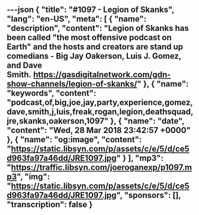 ---json
{
  "title": "#1097 - Legion of Skanks",
  "lang": "en-US",
  "meta": [
    {
      "name": "description",
      "content": "Legion of Skanks has been called \"the most offensive podcast on Earth\" and the hosts and creators are stand up comedians - Big Jay Oakerson, Luis J. Gomez, and Dave Smith. https://gasdigitalnetwork.com/gdn-show-channels/legion-of-skanks/"
    },
    {
      "name": "keywords",
      "content": "podcast,of,big,joe,jay,party,experience,gomez,dave,smith,j,luis,freak,rogan,legion,deathsquad,jre,skanks,oakerson,1097"
    },
    {
      "name": "date",
      "content": "Wed, 28 Mar 2018 23:42:57 +0000"
    },
    {
      "name": "og:image",
      "content": "https://static.libsyn.com/p/assets/c/e/5/d/ce5d963fa97a46dd/JRE1097.jpg"
    }
  ],
  "mp3": "https://traffic.libsyn.com/joeroganexp/p1097.mp3",
  "img": "https://static.libsyn.com/p/assets/c/e/5/d/ce5d963fa97a46dd/JRE1097.jpg",
  "sponsors": [],
  "transcription": false
}
---
<episode-header />

<timemark seconds="0" />

<transcribe-call-to-action />

<episode-footer />
